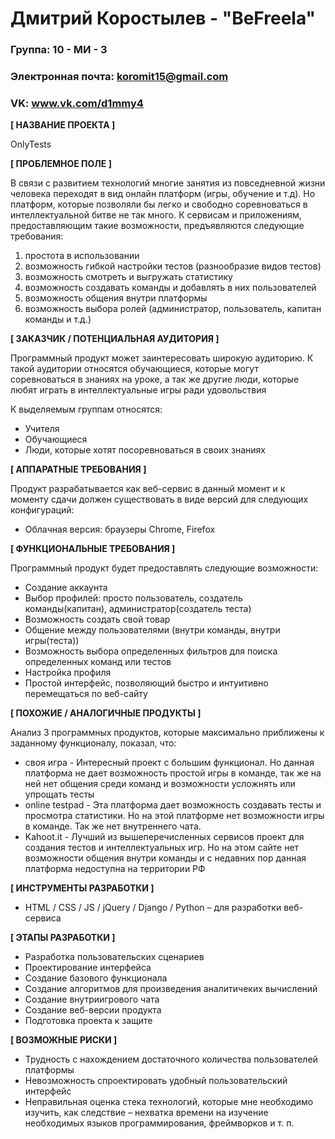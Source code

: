 # Дмитрий Коростылев - "BeFreela"

### Группа: 10 - МИ - 3
### Электронная почта:  koromit15@gmail.com
### VK: www.vk.com/d1mmy4


**[ НАЗВАНИЕ ПРОЕКТА ]**

OnlyTests

**[ ПРОБЛЕМНОЕ ПОЛЕ ]**

В связи с развитием технологий многие занятия из повседневной жизни человека переходят в вид онлайн платформ (игры, обучение и т.д). Но платформ, которые позволяли бы легко и свободно соревноваться в интеллектуальной битве не так много.
К сервисам и приложениям, предоставляющим такие возможности, предъявляются следующие требования:
1. простота в использовании
2. возможность гибкой настройки тестов (разнообразие видов тестов)
3. возможность смотреть и выгружать статистику
4. возможность создавать команды и добавлять в них пользователей
5. возможность общения внутри платформы
6. возможность выбора ролей (администратор, пользователь, капитан команды и т.д.)

**[ ЗАКАЗЧИК / ПОТЕНЦИАЛЬНАЯ АУДИТОРИЯ ]**

Программный продукт может заинтересовать широкую аудиторию. К такой аудитории относятся обучающиеся, которые могут соревноваться в знаниях на уроке, а так же другие люди, которые любят играть в интеллектуальные игры ради удовольствия

К выделяемым группам относятся:
* Учителя
* Обучающиеся
* Люди, которые хотят посоревноваться в своих знаниях

**[ АППАРАТНЫЕ ТРЕБОВАНИЯ ]** 

Продукт разрабатывается как веб-сервис в данный момент и к моменту сдачи должен существовать в виде версий для следующих конфигураций:

* Облачная версия: браузеры Chrome, Firefox

**[ ФУНКЦИОНАЛЬНЫЕ ТРЕБОВАНИЯ ]**

Программный продукт будет предоставлять следующие возможности:
* Создание аккаунта
* Выбор профилей: просто пользователь, создатель команды(капитан), администратор(создатель теста)
* Возможность создать свой товар
* Общение между пользователями (внутри команды, внутри игры(теста))
* Возможность выбора определенных фильтров для поиска определенных команд или тестов
* Настройка профиля
* Простой интерфейс, позволяющий быстро и интуитивно перемещаться по веб-сайту


**[ ПОХОЖИЕ / АНАЛОГИЧНЫЕ ПРОДУКТЫ ]**

Анализ 3 программных продуктов, которые максимально приближены к заданному функционалу, показал, что:

* своя игра - Интересный проект с большим функционал. Но данная платформа не дает возможность простой игры в команде, так же на ней нет общения среди команд и возможности усложнять или упрощать тесты
* online testpad - Эта платформа дает возможность создавать тесты и просмотра статистики. Но на этой платформе нет возможности игры в команде. Так же нет внутреннего чата.
* Kahoot.it - Лучший из вышеперечисленных сервисов проект для создания тестов и интеллектуальных игр. Но на этом сайте нет возможности общения внутри команды и с недавних пор данная платформа недоступна на территории РФ

**[ ИНСТРУМЕНТЫ РАЗРАБОТКИ ]**

*	HTML / CSS / JS / jQuery / Django / Python – для разработки веб-сервиса

**[ ЭТАПЫ РАЗРАБОТКИ ]**

*	Разработка пользовательских сценариев
*	Проектирование интерфейса
*	Создание базового функционала
*	Создание алгоритмов для произведения аналитичеких вычислений
*	Создание внутриигрового чата
*	Создание веб-версии продукта
*	Подготовка проекта к защите

**[ ВОЗМОЖНЫЕ РИСКИ ]**

* Трудность с нахождением достаточного количества пользователей платформы
*	Невозможность спроектировать удобный пользовательский интерфейс 
*	Неправильная оценка стека технологий, которые мне необходимо изучить, как следствие – нехватка времени на изучение необходимых языков программирования, фреймворков и т. п.



